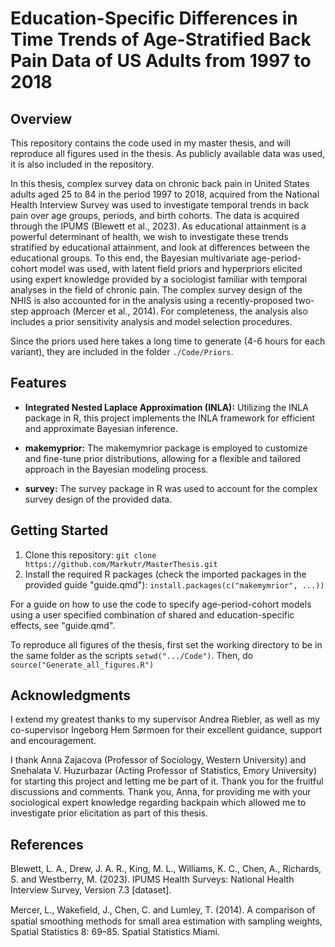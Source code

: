 # Education-Specific Differences in Time Trends of Age-Stratified Back Pain Data of US Adults from 1997 to 2018

## Overview

This repository contains the code used in my master thesis, and will reproduce all figures used in the thesis. As publicly available data was used, it is also included in the repository.

In this thesis, complex survey data on chronic back pain in United States adults aged 25 to 84 in the period 1997 to 2018, acquired from the National Health Interview Survey was used to investigate temporal trends in back pain over age groups, periods, and birth cohorts. The data is acquired through the IPUMS (Blewett et al., 2023). As educational attainment is a powerful determinant of health, we wish to investigate these trends stratified by educational attainment, and look at differences between the educational groups. To this end, the Bayesian multivariate age-period-cohort model was used, with latent field priors and hyperpriors elicited using expert knowledge provided by a sociologist familiar with temporal analyses in the field of chronic pain. The complex survey design of the NHIS is also accounted for in the analysis using a recently-proposed two-step approach (Mercer et al., 2014). For completeness, the analysis also includes a prior sensitivity analysis and model selection procedures.

Since the priors used here takes a long time to generate (4-6 hours for each variant), they are included in the folder `./Code/Priors`.

## Features

- **Integrated Nested Laplace Approximation (INLA):** Utilizing the INLA package in R, this project implements the INLA framework for efficient and approximate Bayesian inference.

- **makemyprior:** The makemymrior package is employed to customize and fine-tune prior distributions, allowing for a flexible and tailored approach in the Bayesian modeling process.

- **survey:** The survey package in R was used to account for the complex survey design of the provided data. 

## Getting Started

1. Clone this repository: `git clone https://github.com/Markutr/MasterThesis.git`
2. Install the required R packages (check the imported packages in the provided guide "guide.qmd"): `install.packages(c("makemymrior", ...))`

For a guide on how to use the code to specify age-period-cohort models using a user specified combination of shared and education-specific effects, see "guide.qmd".

To reproduce all figures of the thesis, first set the working directory to be in the same folder as the scripts `setwd(".../Code")`. Then, do `source("Generate_all_figures.R")`

## Acknowledgments

I extend my greatest thanks to my supervisor Andrea Riebler, as well as my co-supervisor Ingeborg Hem Sørmoen for their excellent guidance, support and encouragement. 

I thank Anna Zajacova (Professor of Sociology, Western University) and Snehalata V. Huzurbazar (Acting Professor of Statistics, Emory University) for starting this project and letting me be part of it. Thank you for the fruitful discussions and comments. Thank you, Anna, for providing me with your sociological expert knowledge regarding backpain which allowed me to investigate prior elicitation as part of this thesis. 

## References

Blewett, L. A., Drew, J. A. R., King, M. L., Williams, K. C., Chen, A., Richards, S. and Westberry, M. (2023). IPUMS Health Surveys: National Health Interview Survey, Version 7.3 [dataset].

Mercer, L., Wakeﬁeld, J., Chen, C. and Lumley, T. (2014). A comparison of spatial smoothing methods for small area estimation with sampling weights, Spatial Statistics 8: 69–85. Spatial Statistics Miami.



